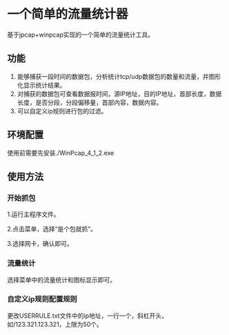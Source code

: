 # 一个简单的流量统计器

基于jpcap+winpcap实现的一个简单的流量统计工具。

## 功能

1. 能够捕获一段时间的数据包，分析统计tcp/udp数据包的数量和流量，并图形化显示统计结果。
2. 对捕获的数据包可查看数据报时间，源IP地址，目的IP地址，首部长度，数据长度，是否分段，分段偏移量，首部内容，数据内容。
3. 可以自定义ip规则进行包的过滤。

## 环境配置

使用前需要先安装./WinPcap_4_1_2.exe

## 使用方法
### 开始抓包
1.运行主程序文件。

2.点击菜单，选择“是个包就抓”。

3.选择网卡，确认即可。
### 流量统计
选择菜单中的流量统计和图标显示即可。
### 自定义ip规则配置规则
更改USERRULE.txt文件中的ip地址，一行一个，斜杠开头，如/123.321.123.321，上限为50个。

